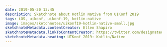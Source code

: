 ```yaml
---
date: 2019-05-30 13:45
description: Sketchnote about Kotlin Native from UIKonf 2019
tags: iOS, uikonf, uikonf-19, kotlin-native
image: images/sketchnotes/uikonf19-kotlin-native-small.jpg
sketchnoteMetadata.contentCreator: Ellen Shapiro
sketchnoteMetadata.linkToContentCreator: https://twitter.com/designatednerd
sketchnoteMetadata.heading: UIKonf 2019: Kotlin/Native
---
```

